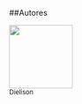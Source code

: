 ##Autores

 [<img loading="lazy" src="https://avatars.githubusercontent.com/u/153321263?v=4" width=115><br><sub>Dielison</sub>](https://github.com/XimiLoko) 
